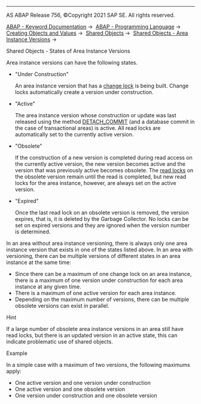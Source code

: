   

* * *

AS ABAP Release 756, ©Copyright 2021 SAP SE. All rights reserved.

[ABAP - Keyword Documentation](javascript:call_link\('abenabap.htm'\)) →  [ABAP - Programming Language](javascript:call_link\('abenabap_reference.htm'\)) →  [Creating Objects and Values](javascript:call_link\('abencreate_objects.htm'\)) →  [Shared Objects](javascript:call_link\('abenabap_shared_objects.htm'\)) →  [Shared Objects - Area Instance Versions](javascript:call_link\('abenshm_area_instance_access.htm'\)) → 

Shared Objects - States of Area Instance Versions

Area instance versions can have the following states.

-   "Under Construction"
    
    An area instance version that has a [change lock](javascript:call_link\('abenshm_area_instance_locks.htm'\)) is being built. Change locks automatically create a version under construction.
    
-   "Active"
    
    The area instance version whose construction or update was last released using the method [DETACH\_COMMIT](javascript:call_link\('abenshm_cl_shm_area.htm'\)) (and a database commit in the case of transactional areas) is active. All read locks are automatically set to the currently active version.
    
-   "Obsolete"
    
    If the construction of a new version is completed during read access on the currently active version, the new version becomes active and the version that was previously active becomes obsolete. The [read locks](javascript:call_link\('abenshm_area_instance_locks.htm'\)) on the obsolete version remain until the read is completed, but new read locks for the area instance, however, are always set on the active version.
    
-   "Expired"
    
    Once the last read lock on an obsolete version is removed, the version expires, that is, it is deleted by the Garbage Collector. No locks can be set on expired versions and they are ignored when the version number is determined.
    

In an area without area instance versioning, there is always only one area instance version that exists in one of the states listed above. In an area with versioning, there can be multiple versions of different states in an area instance at the same time:

-   Since there can be a maximum of one change lock on an area instance, there is a maximum of one version under construction for each area instance at any given time.
-   There is a maximum of one active version for each area instance.
-   Depending on the maximum number of versions, there can be multiple obsolete versions can exist in parallel.

Hint

If a large number of obsolete area instance versions in an area still have read locks, but there is an updated version in an active state, this can indicate problematic use of shared objects.

Example

In a simple case with a maximum of two versions, the following maximums apply:

-   One active version and one version under construction
-   One active version and one obsolete version
-   One version under construction and one obsolete version